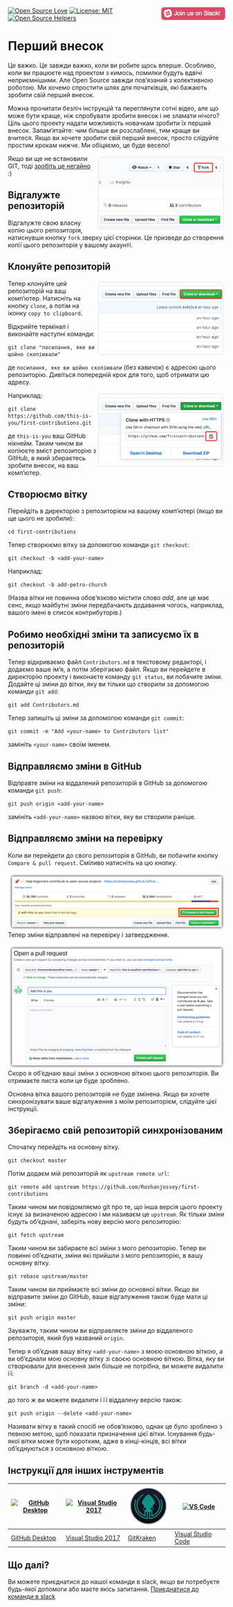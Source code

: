 [![Open Source Love](https://badges.frapsoft.com/os/v1/open-source.svg?v=103)](https://github.com/ellerbrock/open-source-badges/)
[<img align="right" width="150" src="../assets/join-slack-team.png">](https://join.slack.com/t/firstcontributors/shared_invite/enQtMzE1MTYwNzI3ODQ0LTZiMDA2OGI2NTYyNjM1MTFiNTc4YTRhZTg4OWZjMzA0ZWZmY2UxYzVkMzI1ZmVmOWI4ODdkZWQwNTM2NDVmNjY)
[![License: MIT](https://img.shields.io/badge/License-MIT-green.svg)](https://opensource.org/licenses/MIT)
[![Open Source Helpers](https://www.codetriage.com/roshanjossey/first-contributions/badges/users.svg)](https://www.codetriage.com/roshanjossey/first-contributions)

# Перший внесок

Це важко. Це завжди важко, коли ви робите щось вперше. Особливо, коли ви працюєте над проектом з кимось, помилки будуть вдвічі неприємнішими. Але Open Source завжди пов’язаний з колективною роботою. Ми хочемо спростити шлях для початківців, які бажають зробити свій перший внесок.

Можна прочитати безліч інструкцій та переглянути сотні відео, але що може бути краще, ніж спробувати зробити внесок і не зламати нічого? Ціль цього проекту надати можливість новачкам зробити їх перший внесок. Запам’ятайте: чим більше ви розслаблені, тим краще ви вчитеся. Якщо ви хочете зробити свій перший внесок, просто слідуйте простим крокам нижче. Ми обіцяємо, це буде весело!

<img align="right" width="300" src="../assets/fork.png" alt="fork this repository" />

Якщо ви ще не встановили GIT, тоді [ зробіть це негайно ]( https://help.github.com/articles/set-up-git/ ) :)

## Відгалужте репозиторій

Відгалужте свою власну копію цього репозиторія, натиснувши кнопку `fork` зверху цієї сторінки.
Це призведе до створення копії цього репозиторія у вашому акаунті.

## Клонуйте репозиторій

<img align="right" width="300" src="../assets/clone.png" alt="clone this repository" />

Тепер клонуйте цей репозиторій на ваш комп’ютер. Натисніть на кнопку `clone`, а потім на іконку `copy to clipboard`.

Відкрийте термінал і виконайте наступні команди:

```
git clone "посилання, яке ви щойно скопіювали"
```
де `посилання, яке ви щойно скопіювали` (без кавичок) є адресою цього репозиторію. Дивіться попередній крок для того, щоб отримати цю адресу.

<img align="right" width="300" src="../assets/copy-to-clipboard.png" alt="copy URL to clipboard" />

Наприклад:
```
git clone https://github.com/this-is-you/first-contributions.git
```
де `this-is-you` ваш GitHub нікнейм. Таким чином ви копіюєте вміст репозиторію з GitHub, в який збираєтесь зробити внесок, на ваш комп’ютер.

## Створюємо вітку

Перейдіть в директорію з репозиторієм на вашому комп’ютері (якщо ви ще цього не зробили):

```
cd first-contributions
```
Тепер створюємо вітку за допомогою команди `git checkout`:
```
git checkout -b <add-your-name>
```

Наприклад:
```
git checkout -b add-petro-church
```
(Назва вітки не повинна обов’язково містити слово *add*, але це має сенс, якщо майбутні зміни передбачають додавання чогось, наприклад, вашого імені в список контрибуторів.)

## Робимо необхідні зміни та записуємо їх в репозиторій

Тепер відкриваємо файл `Contributors.md` в текстовому редакторі, і додаємо ваше ім’я, а потім зберігаємо файл. Якщо ви перейдете в директорію проекту і виконаєте команду `git status`, ви побачите зміни. Додайте ці зміни до вітки, яку ви тільки що створили за допомогою команди `git add`:
```
git add Contributors.md
```

Тепер запишіть ці зміни за допомогою команди `git commit`:
```
git commit -m "Add <your-name> to Contributors list"
```
замініть `<your-name>` своїм іменем.

## Відправляємо зміни в GitHub

Відправте зміни на віддалений репозиторій в GitHub за допомогою команди `git push`:
```
git push origin <add-your-name>
```
замініть `<add-your-name>` назвою вітки, яку ви створили раніше.

## Відправляємо зміни на перевірку

Коли ви перейдети до свого репозиторія в GitHub, ви побачити кнопку `Compare & pull request`. Сміливо натисніть на цю кнопку.

<img style="float: right;" src="../assets/compare-and-pull.png" alt="create a pull request" />

Тепер зміни відправлені на перевірку і затвердження.

<img style="float: right;" src="../assets/submit-pull-request.png" alt="submit pull request" />

Скоро я об’єднаю ваші зміни з основною віткою цього репозиторія. Ви отримаєте листа коли це буде зроблено.

Основна вітка вашого репозиторія не буде змінена. Якщо ви хочете синхронізувати ваше відгалуження з моїм репозиторієм, слідуйте цієї інструкції.

## Зберігаємо свій репозиторій синхронізованим

 Спочатку перейдіть на основну вітку.
 ```
 git checkout master
 ```

 Потім додаєм мій репозиторій як `upstream remote url`:
```
git remote add upstream https://github.com/Roshanjossey/first-contributions
```
Таким чином ми повідомляємо git про те, що інша версія цього проекту існує за визначеною адресою і ми називаєм це  `upstream`. Як тільки зміни будуть об’єднані, заберіть нову версію мого репозиторію:
```
git fetch upstream
```
Таким чином ви забираєте всі зміни з мого репозиторію. Тепер ви повинні об’єднати, зміни які прийшли з мого репозиторію, в вашу основну вітку.
```
git rebase upstream/master
```
Таким чином ви приймаєте всі зміни до основної вітки. Якщо ви відправите зміни до GitHub, ваше відгалуження також буде мати ці зміни:
```
git push origin master
```
Зауважте, таким чином ви відправляєте зміни до віддаленого репозиторія, який був названий `origin`.

Тепер я об’єднав вашу вітку `<add-your-name>` з моєю основною віткою, а ви об’єднали мою основну вітку зі своєю основною віткою. Вітка, яку ви створювали для внесення змін більше не потрібна, ви можете видалити її:
```
git branch -d <add-your-name>
```
до того ж ви можете видалити і її віддалену версію також:
```
git push origin --delete <add-your-name>
```
Називати вітку в такий спосіб не обов’язково, однак це було зроблено з певною метою, щоб показати призначення цієї вітки. Існування будь-якої вітки може бути коротким, адже в кінці-кінців, всі вітки об’єднуються з основною віткою.

## Інструкції для інших інструментів

|<a href="../github-desktop-tutorial.md"><img alt="GitHub Desktop" src="https://desktop.github.com/images/desktop-icon.svg" width="100"></a>|<a href="../github-windows-vs2017-tutorial.md"><img alt="Visual Studio 2017" src="https://upload.wikimedia.org/wikipedia/commons/thumb/c/cd/Visual_Studio_2017_Logo.svg/800px-Visual_Studio_2017_Logo.svg.png" width="95px"></a>|<a href="../gitkraken-tutorial.md"><img alt="GitKraken" src="../assets/gk-icon.png" width="100"></a>|<a href="../github-windows-vs-code-tutorial.md"><img alt="VS Code" src="https://upload.wikimedia.org/wikipedia/commons/2/2d/Visual_Studio_Code_1.18_icon.svg" width=100></a>|
|---|---|---|---|
|[GitHub Desktop](../github-desktop-tutorial.md)|[Visual Studio 2017](../github-windows-vs2017-tutorial.md)|[GitKraken](../gitkraken-tutorial.md)|[Visual Studio Code](../github-windows-vs-code-tutorial.md)|

## Що далі?

Ви можете приєднатися до нашої команди в slack, якщо ви потребуєте будь-якої допомоги або маєте якісь запитання. [Приєднатися до команди в slack](https://join.slack.com/t/firstcontributors/shared_invite/enQtMzE1MTYwNzI3ODQ0LTZiMDA2OGI2NTYyNjM1MTFiNTc4YTRhZTg4OWZjMzA0ZWZmY2UxYzVkMzI1ZmVmOWI4ODdkZWQwNTM2NDVmNjY)
